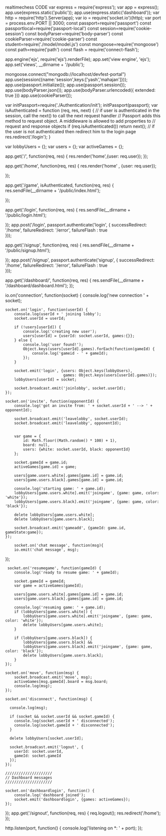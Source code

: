 realtimechess CODE
var express = require('express');
var app = express();
app.use(express.static('public'));
app.use(express.static('dashboard'));
var http = require('http').Server(app);
var io = require('socket.io')(http);
var port = process.env.PORT || 3000;
const passport=require('passport')
const passportlocal=require('passport-local')
const session=require('cookie-session')
const bodyParser=require('body-parser')
const cookieParser=require('cookie-parser')
const student=require('./model/model.js')
const mongoose=require('mongoose')
const path=require('path')
const flash = require('connect-flash');

app.engine('ejs', require('ejs').renderFile);
app.set('view engine', 'ejs');
app.set('views', __dirname + '/public');

mongoose.connect("mongodb://localhost/devfest-portal")
app.use(session({name:'session',keys:['yash','mahajan']}));
app.use(passport.initialize());
app.use(passport.session());
app.use(bodyParser.json());
app.use(bodyParser.urlencoded({ extended: true }))
app.use(cookieParser());

var initPassport=require('./Authentication/init');
initPassport(passport);
var isAuthenticated = function (req, res, next) {
    // if user is authenticated in the session, call the next() to call the next request handler 
    // Passport adds this method to request object. A middleware is allowed to add properties to
    // request and response objects
    if (req.isAuthenticated())
        return next();
    // if the user is not authenticated then redirect him to the login page
    res.redirect('/login');
}

var lobbyUsers = {};
var users = {};
var activeGames = {};

app.get('/', function(req, res) {
    res.render('home',{user: req.user});
});

app.get('/home', function(req, res) {
    res.render('home' , {user: req.user});

});

app.get('/game', isAuthenticated, function(req, res) {
 res.sendFile(__dirname + '/public/index.html');

});

app.get('/login', function(req, res) {
 res.sendFile(__dirname + '/public/login.html');

});
app.post('/login', passport.authenticate('login', {
        successRedirect: '/home',
        failureRedirect: '/error',
        failureFlash : true  
    }));

app.get('/signup', function(req, res) {
 res.sendFile(__dirname + '/public/signup.html');

});
app.post('/signup', passport.authenticate('signup', {
        successRedirect: '/home',
        failureRedirect: '/error',
        failureFlash : true  
    }));

app.get('/dashboard/', function(req, res) {
 res.sendFile(__dirname + '/dashboard/dashboard.html');
});

io.on('connection', function(socket) {
    console.log('new connection ' + socket);
    
    socket.on('login', function(userId) {
        console.log(userId + ' joining lobby');
        socket.userId = userId;  
     
        if (!users[userId]) {    
            console.log('creating new user');
            users[userId] = {userId: socket.userId, games:{}};
        } else {
            console.log('user found!');
            Object.keys(users[userId].games).forEach(function(gameId) {
                console.log('gameid - ' + gameId);
            });
        }
        
        socket.emit('login', {users: Object.keys(lobbyUsers), 
                              games: Object.keys(users[userId].games)});
        lobbyUsers[userId] = socket;
        
        socket.broadcast.emit('joinlobby', socket.userId);
    });
    
    socket.on('invite', function(opponentId) {
        console.log('got an invite from: ' + socket.userId + ' --> ' + opponentId);
        
        socket.broadcast.emit('leavelobby', socket.userId);
        socket.broadcast.emit('leavelobby', opponentId);
      
       
        var game = {
            id: Math.floor((Math.random() * 100) + 1),
            board: null, 
            users: {white: socket.userId, black: opponentId}
        };
        
        socket.gameId = game.id;
        activeGames[game.id] = game;
        
        users[game.users.white].games[game.id] = game.id;
        users[game.users.black].games[game.id] = game.id;
  
        console.log('starting game: ' + game.id);
        lobbyUsers[game.users.white].emit('joingame', {game: game, color: 'white'});
        lobbyUsers[game.users.black].emit('joingame', {game: game, color: 'black'});
        
        delete lobbyUsers[game.users.white];
        delete lobbyUsers[game.users.black];   
        
        socket.broadcast.emit('gameadd', {gameId: game.id, gameState:game});
    });

        socket.on('chat message', function(msg){
        io.emit('chat message', msg);
  });
    
     socket.on('resumegame', function(gameId) {
        console.log('ready to resume game: ' + gameId);
         
        socket.gameId = gameId;
        var game = activeGames[gameId];
        
        users[game.users.white].games[game.id] = game.id;
        users[game.users.black].games[game.id] = game.id;
  
        console.log('resuming game: ' + game.id);
        if (lobbyUsers[game.users.white]) {
            lobbyUsers[game.users.white].emit('joingame', {game: game, color: 'white'});
            delete lobbyUsers[game.users.white];
        }
        
        if (lobbyUsers[game.users.black]) {
            lobbyUsers[game.users.black] && 
            lobbyUsers[game.users.black].emit('joingame', {game: game, color: 'black'});
            delete lobbyUsers[game.users.black];  
        }
    });
    
    socket.on('move', function(msg) {
        socket.broadcast.emit('move', msg);
        activeGames[msg.gameId].board = msg.board;
        console.log(msg);
    });
    
    socket.on('disconnect', function(msg) {
        
      console.log(msg);
      
      if (socket && socket.userId && socket.gameId) {
        console.log(socket.userId + ' disconnected');
        console.log(socket.gameId + ' disconnected');
      }
      
      delete lobbyUsers[socket.userId];
      
      socket.broadcast.emit('logout', {
        userId: socket.userId,
        gameId: socket.gameId
      });
    });
    
    /////////////////////
    // Dashboard messages 
    /////////////////////
    
    socket.on('dashboardlogin', function() {
        console.log('dashboard joined');
        socket.emit('dashboardlogin', {games: activeGames}); 
    });
           
});
app.get('/signout', function(req, res) {
        req.logout();
        res.redirect('/home');
    });

http.listen(port, function() {
    console.log('listening on *: ' + port);
});
